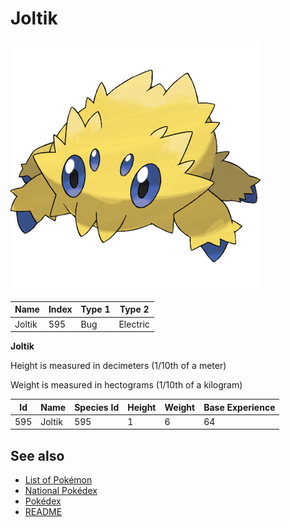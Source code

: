 # Joltik


![Joltik](images/595.png)

| **Name** | **Index** | **Type 1** | **Type 2** |
|----|----|----|----|
| Joltik | 595 | Bug | Electric  |

**Joltik** 


Height is measured in decimeters (1/10th of a meter)

Weight is measured in hectograms (1/10th of a kilogram)

| **Id** | **Name** | **Species Id** | **Height** | **Weight** | **Base Experience** |
|--------|----------|----------------|------------|------------|---------------------|
| 595 | Joltik | 595 | 1 | 6 | 64 |


## See also

- [List of Pokémon](../pokemon.md)
- [National Pokédex](../national_pokedex.md)
- [Pokédex](../pokedex.md)
- [README](../README.md)
